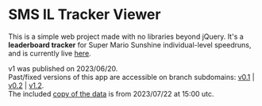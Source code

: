 # SMS IL Tracker Viewer

This is a simple web project made with no libraries beyond jQuery. It's a **leaderboard tracker** for Super Mario Sunshine individual-level speedruns, and is currently live [here](https://smsilview.netlify.app).

v1 was published on 2023/06/20.  
Past/fixed versions of this app are accessible on branch subdomains: 
[v0.1](https://v0--smsilview.netlify.app/1) | 
[v0.2](https://v0--smsilview.netlify.app/) | 
[v1.2](https://v1--smsilview.netlify.app/).  
The included [copy of the data](data.json) is from 2023/07/22 at 15:00 utc.

